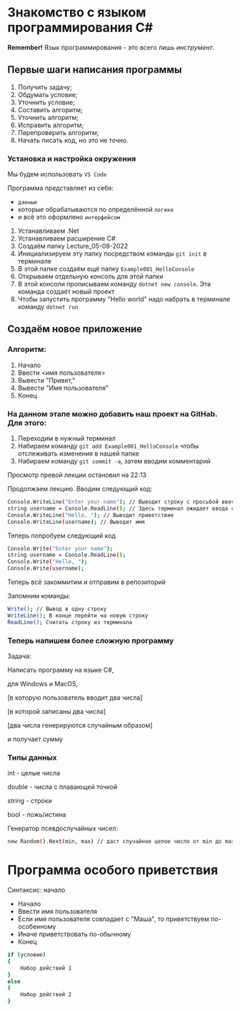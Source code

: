 # Знакомство с языком программирования С#

**Remember!** Язык программирования - это всего лишь _инструмент_.
## Первые шаги написания программы
1. Получить задачу;
2. Обдумать условие;
3. Уточнить условие;
4. Составить алгоритм;
5. Уточнить алгоритм;
6. Исправить алгоритм;
7. Перепроверить алгоритм;
8. Начать писать код, но это не точно.
### Установка и настройка окружения
Мы будем использовать `VS Code`

Программа представляет из себя:
* `данные`
* которые обрабатываются по определённой `логике`
* и всё это оформлено `интерфейсом`

1. Устанавливаем .Net
2. Устанавливаем расширение C#
3. Создаём папку Lecture_05-08-2022
4. Инициализируем эту папку посредством команды `git init` в терминале
5. В этой папке создаём ещё папку `Example001_HelloConsole`
6. Открываем отдельную консоль для этой папки
7. В этой консоли прописываем команду `dotnet new console`. Эта команда создаёт новый проект
8. Чтобы запустить программу "Hello world" надо набрать в терминале команду `dotnet run`
## Создаём новое приложение
### Алгоритм:
1. Начало
2. Ввести <имя пользователя>
3. Вывести "Привет,"
4. Вывести "Имя пользователя"
5. Конец
### На данном этапе можно добавить наш проект на GitHab. Для этого:
1. Переходим в нужный терминал
2. Набираем команду `git add Example001_HelloConsole` чтобы отслеживать изменения в нашей папке
3. Набираем команду `git commit -a`, затем вводим комментарий

Просмотр превой лекции остановил на 22:13

Продолжаем лекцию. Вводим следующий код:

``` bash
Console.WriteLine("Enter your name"); // Выводит строку с просьбой ввести имя
string username = Console.ReadLine(); // Здесь терминал ожидает ввода строки
Console.WriteLine("Hello, "); // Выводит приветствие
Console.WriteLine(username); // Выводит имя
```
Теперь попробуем следующий код
``` bash
Console.Write("Enter your name");
string username = Console.ReadLine();
Console.Write("Hello, ");
Console.Write(username);
```
Теперь всё закоммитим и отправим в репозиторий

Запомним команды:
``` bash
Write(); // Вывод в одну строку
WriteLine(); В конце перейти на новую строку
ReadLine(); Считать строку из терминала
```
### Теперь напишем более сложную программу
Задача:

Написать программу на языке C#,

для Windows и MacOS,

[в которую пользователь вводит два числа]

[в которой записаны два числа]

[два числа генерируются случайным образом]

и получает сумму

### Типы данных
int - целые числа

double - числа с плавающей точкой

string - строки

bool - ложь/истина

Генератор псевдослучайных чисел:
``` bash
new Random().Next(min, max) // даст случайное целое число от min до max-1 [min, max-1] или [min, max)
```
# Программа особого приветствия
Синтаксис: начало
* Начало
* Ввести имя пользователя
* Если имя пользователя совпадает с "Маша", то приветствуем по-особенному
* Иначе приветствовать по-обычному
* Конец
``` bash
if (условие)
{
    Набор действий 1
}
else
{
    Набор действий 2
}
```
